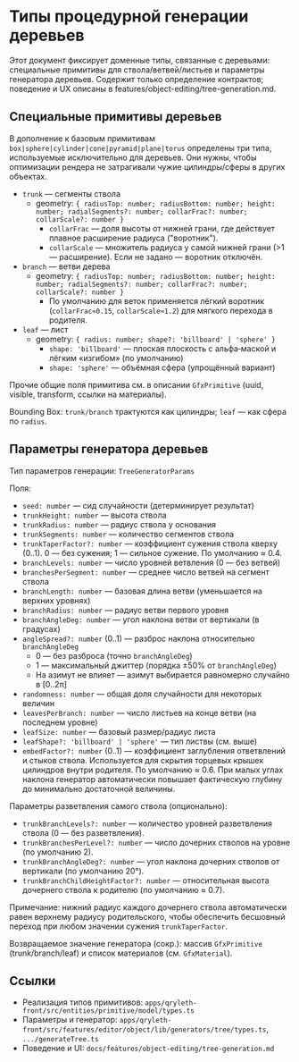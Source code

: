 # Типы процедурной генерации деревьев

Этот документ фиксирует доменные типы, связанные с деревьями: специальные примитивы для ствола/ветвей/листьев и параметры генератора деревьев. Содержит только определение контрактов; поведение и UX описаны в features/object-editing/tree-generation.md.

## Специальные примитивы деревьев

В дополнение к базовым примитивам `box|sphere|cylinder|cone|pyramid|plane|torus` определены три типа, используемые исключительно для деревьев. Они нужны, чтобы оптимизации рендера не затрагивали чужие цилиндры/сферы в других объектах.

- `trunk` — сегменты ствола
  - geometry: `{ radiusTop: number; radiusBottom: number; height: number; radialSegments?: number; collarFrac?: number; collarScale?: number }`
    - `collarFrac` — доля высоты от нижней грани, где действует плавное расширение радиуса ("воротник").
    - `collarScale` — множитель радиуса у самой нижней грани (>1 — расширение). Если не задано — воротник отключён.
- `branch` — ветви дерева
  - geometry: `{ radiusTop: number; radiusBottom: number; height: number; radialSegments?: number; collarFrac?: number; collarScale?: number }`
    - По умолчанию для веток применяется лёгкий воротник (`collarFrac≈0.15`, `collarScale≈1.2`) для мягкого перехода в родителя.
- `leaf` — лист
  - geometry: `{ radius: number; shape?: 'billboard' | 'sphere' }`
    - `shape: 'billboard'` — плоская плоскость с альфа‑маской и лёгким «изгибом» (по умолчанию)
    - `shape: 'sphere'` — объёмная сфера (упрощённый вариант)

Прочие общие поля примитива см. в описании `GfxPrimitive` (uuid, visible, transform, ссылки на материалы).

Bounding Box: `trunk/branch` трактуются как цилиндры; `leaf` — как сфера по `radius`.

## Параметры генератора деревьев

Тип параметров генерации: `TreeGeneratorParams`

Поля:
- `seed: number` — сид случайности (детерминирует результат)
- `trunkHeight: number` — высота ствола
- `trunkRadius: number` — радиус ствола у основания
- `trunkSegments: number` — количество сегментов ствола
- `trunkTaperFactor?: number` — коэффициент сужения ствола кверху (0..1). 0 — без сужения; 1 — сильное сужение. По умолчанию ≈ 0.4.
- `branchLevels: number` — число уровней ветвления (0 — без ветвей)
- `branchesPerSegment: number` — среднее число ветвей на сегмент ствола
- `branchLength: number` — базовая длина ветви (уменьшается на верхних уровнях)
- `branchRadius: number` — радиус ветви первого уровня
- `branchAngleDeg: number` — угол наклона ветви от вертикали (в градусах)
- `angleSpread?: number` (0..1) — разброс наклона относительно `branchAngleDeg`
  - 0 — без разброса (точно `branchAngleDeg`)
  - 1 — максимальный джиттер (порядка ±50% от `branchAngleDeg`)
  - На азимут не влияет — азимут выбирается равномерно случайно в [0..2π]
- `randomness: number` — общая доля случайности для некоторых величин
- `leavesPerBranch: number` — число листьев на конце ветви (на последнем уровне)
- `leafSize: number` — базовый размер/радиус листа
- `leafShape?: 'billboard' | 'sphere'` — тип листвы (см. выше)
- `embedFactor?: number` (0..1) — коэффициент заглубления ответвлений и стыков ствола. Используется для скрытия торцевых крышек цилиндров внутри родителя. По умолчанию ≈ 0.6. При малых углах наклона генератор автоматически повышает фактическую глубину до минимально достаточной величины.

Параметры разветвления самого ствола (опционально):
- `trunkBranchLevels?: number` — количество уровней разветвления ствола (0 — без разветвления).
- `trunkBranchesPerLevel?: number` — число дочерних стволов на уровне (по умолчанию 2).
- `trunkBranchAngleDeg?: number` — угол наклона дочерних стволов от вертикали (по умолчанию 20°).
- `trunkBranchChildHeightFactor?: number` — относительная высота дочернего ствола к родителю (по умолчанию ≈ 0.7).

Примечание: нижний радиус каждого дочернего ствола автоматически равен верхнему радиусу родительского, чтобы обеспечить бесшовный переход при любом значении сужения `trunkTaperFactor`.

Возвращаемое значение генератора (сокр.): массив `GfxPrimitive` (trunk/branch/leaf) и список материалов (см. `GfxMaterial`).

## Ссылки
- Реализация типов примитивов: `apps/qryleth-front/src/entities/primitive/model/types.ts`
- Параметры и генератор: `apps/qryleth-front/src/features/editor/object/lib/generators/tree/types.ts`, `.../generateTree.ts`
- Поведение и UI: `docs/features/object-editing/tree-generation.md`
